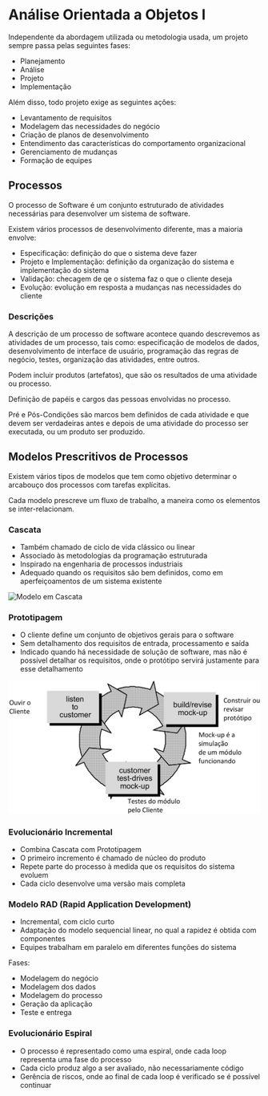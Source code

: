 # Análise Orientada a Objetos I

Independente da abordagem utilizada ou metodologia usada, um projeto sempre passa pelas seguintes fases:

- Planejamento
- Análise
- Projeto
- Implementação

Além disso, todo projeto exige as seguintes ações:

- Levantamento de requisitos
- Modelagem das necessidades do negócio
- Criação de planos de desenvolvimento
- Entendimento das características do comportamento organizacional
- Gerenciamento de mudanças
- Formação de equipes

## Processos

O processo de Software é um conjunto estruturado de atividades necessárias para desenvolver um sistema de software.

Existem vários processos de desenvolvimento diferente, mas a maioria envolve:

- Especificação: definição do que o sistema deve fazer
- Projeto e Implementação: definição da organização do sistema e implementação do sistema
- Validação: checagem de qe o sistema faz o que o cliente deseja
- Evolução: evolução em resposta a mudanças nas necessidades do cliente

### Descrições

A descrição de um processo de software acontece quando descrevemos as atividades de um processo, tais como: especificação de modelos de dados, desenvolvimento de interface de usuário, programação das regras de negócio, testes, organização das atividades, entre outros.

Podem incluir produtos (artefatos), que são os resultados de uma atividade ou processo.

Definição de papéis e cargos das pessoas envolvidas no processo.

Pré e Pós-Condições são marcos bem definidos de cada atividade e que devem ser verdadeiras antes e depois de uma atividade do processo ser executada, ou um produto ser produzido.

## Modelos Prescritivos de Processos

Existem vários tipos de modelos que tem como objetivo determinar o arcabouço dos processos com tarefas explícitas.

Cada modelo prescreve um fluxo de trabalho, a maneira como os elementos se inter-relacionam.

### Cascata

- Também chamado de ciclo de vida clássico ou linear
- Associado às metodologias da programação estruturada
- Inspirado na engenharia de processos industriais
- Adequado quando os requisitos são bem definidos, como em aperfeiçoamentos de um sistema existente

![Modelo em Cascata](https://blogger.googleusercontent.com/img/b/R29vZ2xl/AVvXsEjSoqqzio1QPPJSAxUvqmq29ObMIus8TJZ8NpupgjTo6wsQReBjYPiAcHhHxbCZ4QHjJCw-mCJKfgxm691WPHSvDQJeyjT4ohb4vayJD4ZAGDSl1xtkol8vK6MD1w7Qb_bjoPy1skRKPe0/s1600/Fases+do+modelo+de+Desenvolvimento+Cl%C3%A1ssico.png)

### Prototipagem

- O cliente define um conjunto de objetivos gerais para o software
- Sem detalhamento dos requisitos de entrada, processamento e saída
- Indicado quando há necessidade de solução de software, mas não é possível detalhar os requisitos, onde o protótipo servirá justamente para esse detalhamento

![Modelo de Prototipagem](../media/etapas_prototipagem.png)

### Evolucionário Incremental

- Combina Cascata com Prototipagem
- O primeiro incremento é chamado de núcleo do produto
- Repete parte do processo à medida que os requisitos do sistema evoluem
- Cada ciclo desenvolve uma versão mais completa

### Modelo RAD (Rapid Application Development)

- Incremental, com ciclo curto
- Adaptação do modelo sequencial linear, no qual a rapidez é obtida com componentes
- Equipes trabalham em paralelo em diferentes funções do sistema

Fases:

- Modelagem do negócio
- Modelagem dos dados
- Modelagem do processo
- Geração da aplicação
- Teste e entrega

### Evolucionário Espiral

- O processo é representado como uma espiral, onde cada loop representa uma fase do processo
- Cada ciclo produz algo a ser avaliado, não necessariamente código
- Gerência de riscos, onde ao final de cada loop é verificado se é possível continuar
